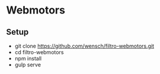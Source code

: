 # Webmotors

## Setup

- git clone https://github.com/wensch/filtro-webmotors.git
- cd filtro-webmotors
- npm install
- gulp serve
